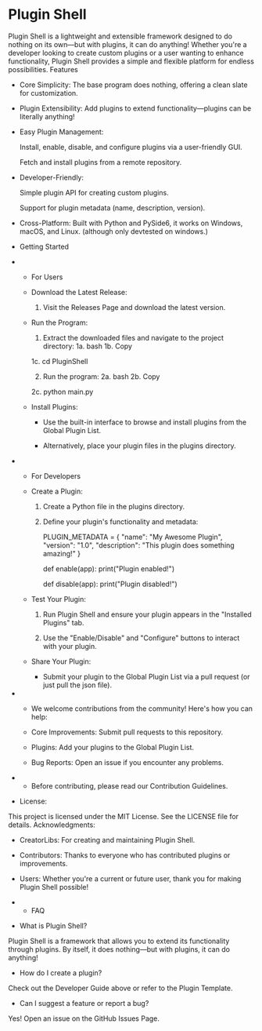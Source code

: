 # Plugin Shell

Plugin Shell is a lightweight and extensible framework designed to do nothing on its own—but with plugins, it can do anything! Whether you're a developer looking to create custom plugins or a user wanting to enhance functionality, Plugin Shell provides a simple and flexible platform for endless possibilities.
Features

   * Core Simplicity: The base program does nothing, offering a clean slate for customization.

   * Plugin Extensibility: Add plugins to extend functionality—plugins can be literally anything!

   * Easy Plugin Management:

        Install, enable, disable, and configure plugins via a user-friendly GUI.

        Fetch and install plugins from a remote repository.

   * Developer-Friendly:

        Simple plugin API for creating custom plugins.

        Support for plugin metadata (name, description, version).

   * Cross-Platform: Built with Python and PySide6, it works on Windows, macOS, and Linux. (although only devtested on windows.)

* Getting Started
* * For Users

   * Download the Latest Release:

      1) Visit the Releases Page and download the latest version.

   * Run the Program:

      1) Extract the downloaded files and navigate to the project directory:
        1a. bash
        1b. Copy

        1c. cd PluginShell

      2) Run the program:
        2a. bash
        2b. Copy

        2c. python main.py

   * Install Plugins:

      * Use the built-in interface to browse and install plugins from the Global Plugin List.

      * Alternatively, place your plugin files in the plugins directory.

* * For Developers

   * Create a Plugin:

      1. Create a Python file in the plugins directory.

      2. Define your plugin's functionality and metadata:

         PLUGIN_METADATA = {
            "name": "My Awesome Plugin",
            "version": "1.0",
            "description": "This plugin does something amazing!"
         }

         def enable(app):
            print("Plugin enabled!")

         def disable(app):
            print("Plugin disabled!")

   * Test Your Plugin:

        1. Run Plugin Shell and ensure your plugin appears in the "Installed Plugins" tab.

        2. Use the "Enable/Disable" and "Configure" buttons to interact with your plugin.

   * Share Your Plugin:

        * Submit your plugin to the Global Plugin List via a pull request (or just pull the json file).


* * We welcome contributions from the community! Here's how you can help:

   * Core Improvements: Submit pull requests to this repository.

   * Plugins: Add your plugins to the Global Plugin List.

   * Bug Reports: Open an issue if you encounter any problems.

* * Before contributing, please read our Contribution Guidelines.
* License:

This project is licensed under the MIT License. See the LICENSE file for details.
Acknowledgments:

   * CreatorLibs: For creating and maintaining Plugin Shell.

   * Contributors: Thanks to everyone who has contributed plugins or improvements.

   * Users: Whether you're a current or future user, thank you for making Plugin Shell possible!

* * FAQ

* What is Plugin Shell?

Plugin Shell is a framework that allows you to extend its functionality through plugins. By itself, it does nothing—but with plugins, it can do anything!

* How do I create a plugin?

Check out the Developer Guide above or refer to the Plugin Template.

* Can I suggest a feature or report a bug?

Yes! Open an issue on the GitHub Issues Page.

